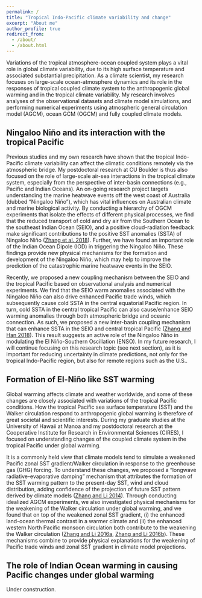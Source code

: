 ```yaml
---
permalink: /
title: "Tropical Indo-Pacific climate variability and change"
excerpt: "About me"
author_profile: true
redirect_from: 
  - /about/
  - /about.html
---
```


Variations of the tropical atmosphere-ocean coupled system plays a vital role in global climate variability, due to its high surface temperature and associated substantial precipitation. As a climate scientist, my research focuses on large-scale ocean-atmosphere dynamics and its role in the responses of tropical coupled climate system to the anthropogenic global warming and in the tropical climate variability. My research involves analyses of the observational datasets and climate model simulations, and performing numerical experiments using atmospheric general circulation model (AGCM), ocean GCM (OGCM) and fully coupled climate models.

Ningaloo Niño and its interaction with the tropical Pacific
------
Previous studies and my own research have shown that the tropical Indo-Pacific climate variability can affect the climatic conditions remotely via the atmospheric bridge. My postdoctoral research at CU Boulder is thus also focused on the role of large-scale air-sea interactions in the tropical climate system, especially from the perspective of inter-basin connections (e.g., Pacific and Indian Oceans). 
An on-going research project targets understanding the marine heatwave events off the west coast of Australia (dubbed “Ningaloo Niño”), which has vital influences on Australian climate and marine biological activity. By conducting a hierarchy of OGCM experiments that isolate the effects of different physical processes, we find that the reduced transport of cold and dry air from the Southern Ocean to the southeast Indian Ocean (SEIO), and a positive cloud-radiation feedback make significant contributions to the positive SST anomalies (SSTA) of Ningaloo Niño ([Zhang et al. 2018](https://journals.ametsoc.org/doi/abs/10.1175/JCLI-D-18-0175.1)). Further, we have found an important role of the Indian Ocean Dipole (IOD) in triggering the Ningaloo Niño. These findings provide new physical mechanisms for the formation and development of the Ningaloo Niño, which may help to improve the prediction of the catastrophic marine heatwave events in the SEIO.  

Recently, we proposed a new coupling mechanism between the SEIO and the tropical Pacific based on observational analysis and numerical experiments. We find that the SEIO warm anomalies associated with the Ningaloo Niño can also drive enhanced Pacific trade winds, which subsequently cause cold SSTA in the central equatorial Pacific region. In turn, cold SSTA in the central tropical Pacific can also cause/enhance SEIO warming anomalies through both atmospheric bridge and oceanic connection. As such, we proposed a new inter-basin coupling mechanism that can enhance SSTA in the SEIO and central tropical Pacific ([Zhang and Han 2018](https://agupubs.onlinelibrary.wiley.com/doi/abs/10.1029/2018GL078579)). This result suggests an active role of the Ningaloo Niño in modulating the El Niño-Southern Oscillation (ENSO). In my future research, I will continue focusing on this research topic (see next section), as it is important for reducing uncertainty in climate predictions, not only for the tropical Indo-Pacific region, but also for remote regions such as the U.S..

Formation of El-Niño like SST warming
------
Global warming affects climate and weather worldwide, and some of these changes are closely associated with variations of the tropical Pacific conditions. How the tropical Pacific sea surface temperature (SST) and the Walker circulation respond to anthropogenic global warming is therefore of great societal and scientific interests. During my graduate studies at the University of Hawaii at Manoa and my postdoctoral research at the Cooperative Institute for Research in Environmental Sciences (CIRES), I focused on understanding changes of the coupled climate system in the tropical Pacific under global warming.

It is a commonly held view that climate models tend to simulate a weakened Pacific zonal SST gradient/Walker circulation in response to the greenhouse gas (GHG) forcing. To understand these changes, we proposed a “longwave radiative-evaporative damping” mechanism that attributes the formation of the SST warming pattern to the present-day SST, wind and cloud distribution, adding confidence of the projection of future SST pattern derived by climate models ([Zhang and Li 2014](https://journals.ametsoc.org/doi/abs/10.1175/JCLI-D-14-00346.1)). Through conducting idealized AGCM experiments, we also investigated physical mechanisms for the weakening of the Walker circulation under global warming, and we found that on top of the weakened zonal SST gradient, (i) the enhanced land-ocean thermal contrast in a warmer climate and (ii) the enhanced western North Pacific monsoon circulation both contribute to the weakening the Walker circulation ([Zhang and Li 2016a](https://link.springer.com/article/10.1007/s00382-016-3123-6), [Zhang and Li 2016b](https://agupubs.onlinelibrary.wiley.com/doi/full/10.1002/2016GL069282)). These mechanisms combine to provide physical explanations for the weakening of Pacific trade winds and zonal SST gradient in climate model projections.

The role of Indian Ocean warming in causing Pacific changes under global warming
------
Under construction.